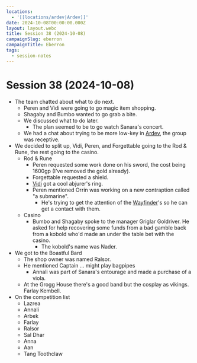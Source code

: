 ```yaml
---
locations:
  - '[[locations/ardev|Ardev]]'
date: 2024-10-08T00:00:00.000Z
layout: layout.webc
title: Session 38 (2024-10-08)
campaignSlug: eberron
campaignTitle: Eberron
tags:
  - session-notes
---
```

# Session 38 (2024-10-08)

- The team chatted about what to do next.
	- Peren and Vidi were going to go magic item shopping.
	- Shagaby and Bumbo wanted to go grab a bite.
	- We discussed what to do later.
		- The plan seemed to be to go watch Sanara's concert.
	- We had a chat about trying to be more low-key in [Ardev](locations/ardev.md), the group was receptive.
- We decided to split up, Vidi, Peren, and Forgettable going to the Rod & Rune, the rest going to the casino.
	- Rod & Rune
		- Peren requested some work done on his sword, the cost being 1600gp (I've removed the gold already).
		- Forgettable requested a shield.
		- [Vidi](pcs/vidi-veni.md) got a cool abjurer's ring.
		- Peren mentioned Orrin was working on a new contraption called "a submarine".
			- He's trying to get the attention of the [Wayfinder](other/the-wayfinder-foundation.md)'s so he can get a contact with them.
	- Casino
		- Bumbo and Shagaby spoke to the manager Griglar Goldriver. He asked for help recovering some funds from a bad gamble back from a kobold who'd made an under the table bet with the casino.
			- The kobold's name was Nader.
- We got to the Boastful Bard
	- The shop owner was named Ralsor.
	- He mentioned Captain ... might play bagpipes
		- Annali was part of Sanara's entourage and made a purchase of a viola.
	- At the Grogg House there's a good band but the cosplay as vikings. Farlay Kembell.
- On the competition list
	- Lazrea
	- Annali
	- Arbek
	- Farlay
	- Ralsor
	- Sal Dhar
	- Anna
	- Aan
	- Tang Toothclaw
